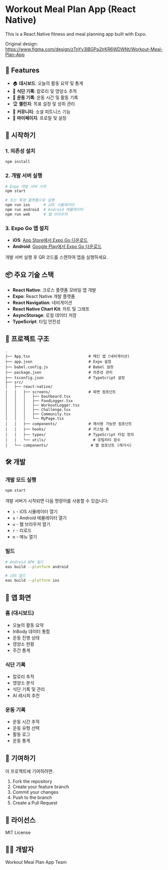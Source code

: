 
# Workout Meal Plan App (React Native)

This is a React Native fitness and meal planning app built with Expo.

Original design: https://www.figma.com/design/zTnYv3lBGPa2lrKR6WDWNt/Workout-Meal-Plan-App

## 📱 Features

- 🏠 **대시보드**: 오늘의 활동 요약 및 통계
- 🍎 **식단 기록**: 칼로리 및 영양소 추적
- 💪 **운동 기록**: 운동 시간 및 활동 기록
- 🏆 **챌린지**: 목표 설정 및 성취 관리
- 👥 **커뮤니티**: 소셜 피트니스 기능
- 👤 **마이페이지**: 프로필 및 설정

## 🚀 시작하기

### 1. 의존성 설치

```bash
npm install
```

### 2. 개발 서버 실행

```bash
# Expo 개발 서버 시작
npm start

# 또는 특정 플랫폼으로 실행
npm run ios      # iOS 시뮬레이터
npm run android  # Android 에뮬레이터
npm run web      # 웹 브라우저
```

### 3. Expo Go 앱 설치

- **iOS**: [App Store에서 Expo Go 다운로드](https://apps.apple.com/app/expo-go/id982107779)
- **Android**: [Google Play에서 Expo Go 다운로드](https://play.google.com/store/apps/details?id=host.exp.exponent)

개발 서버 실행 후 QR 코드를 스캔하여 앱을 실행하세요.

## 📦 주요 기술 스택

- **React Native**: 크로스 플랫폼 모바일 앱 개발
- **Expo**: React Native 개발 플랫폼
- **React Navigation**: 네비게이션
- **React Native Chart Kit**: 차트 및 그래프
- **AsyncStorage**: 로컬 데이터 저장
- **TypeScript**: 타입 안전성

## 📁 프로젝트 구조

```
.
├── App.tsx                          # 메인 앱 (네비게이션)
├── app.json                         # Expo 설정
├── babel.config.js                  # Babel 설정
├── package.json                     # 의존성 관리
├── tsconfig.json                    # TypeScript 설정
├── src/
│   ├── react-native/
│   │   ├── screens/                 # 화면 컴포넌트
│   │   │   ├── Dashboard.tsx
│   │   │   ├── FoodLogger.tsx
│   │   │   ├── WorkoutLogger.tsx
│   │   │   ├── Challenge.tsx
│   │   │   ├── Community.tsx
│   │   │   └── MyPage.tsx
│   │   ├── components/              # 재사용 가능한 컴포넌트
│   │   ├── hooks/                   # 커스텀 훅
│   │   ├── types/                   # TypeScript 타입 정의
│   │   └── utils/                     # 유틸리티 함수
│   └── components/                   # 웹 컴포넌트 (레거시)
```

## 🛠️ 개발

### 개발 모드 실행

```bash
npm start
```

개발 서버가 시작되면 다음 명령어를 사용할 수 있습니다:
- `i` - iOS 시뮬레이터 열기
- `a` - Android 에뮬레이터 열기
- `w` - 웹 브라우저 열기
- `r` - 리로드
- `m` - 메뉴 열기

### 빌드

```bash
# Android APK 빌드
eas build --platform android

# iOS 빌드
eas build --platform ios
```

## 📱 앱 화면

### 홈 (대시보드)
- 오늘의 활동 요약
- InBody 데이터 통합
- 운동 진행 상태
- 영양소 현황
- 주간 통계

### 식단 기록
- 칼로리 추적
- 영양소 분석
- 식단 기록 및 관리
- AI 레시피 추천

### 운동 기록
- 운동 시간 추적
- 운동 유형 선택
- 활동 로그
- 운동 통계

## 🤝 기여하기

이 프로젝트에 기여하려면:
1. Fork the repository
2. Create your feature branch
3. Commit your changes
4. Push to the branch
5. Create a Pull Request

## 📄 라이선스

MIT License

## 👨‍💻 개발자

Workout Meal Plan App Team
  